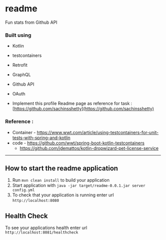 # readme
Fun stats from Github API

### Built using 
* Kotlin
* testcontainers
* Retrofit
* GraphQL
* Github API
* OAuth


* Implement this profile Readme page as reference for task : [https://github.com/sachinsshetty](https://github.com/sachinsshetty)

### Reference :
  * Container - https://www.wwt.com/article/using-testcontainers-for-unit-tests-with-spring-and-kotlin
  * code - https://github.com/wwt/spring-boot-kotlin-testcontainers
    * https://github.com/jdemattos/kotlin-dropwizard-pet-license-service


---

How to start the readme application
---

1. Run `mvn clean install` to build your application
1. Start application with `java -jar target/readme-0.0.1.jar server config.yml`
1. To check that your application is running enter url `http://localhost:8080`

Health Check
---

To see your applications health enter url `http://localhost:8081/healthcheck`
